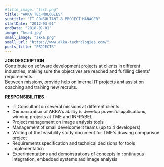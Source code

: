 ```yaml
---
#title_image: "test.png"
title: "AKKA TECHNOLOGIES"
subtitle: "IT CONSULTANT & PROJECT MANAGER"
startDate: "2012-03-01"
endDate: "2018-02-01"
image: "head.jpg"
small_image: "akka.png"
small_url: "https://www.akka-technologies.com/"
posts_title: "PROJECTS"
---
```


<b>JOB DESCRIPTION</b><br>
Contribute on software development projects at clients in different industries, making sure the objectives are reached and fulfilling clients' requirements.<br>
Between missions, provide help on internal IT projects and assist on coaching and training new recruits.<br>

<b>RESPONSIBILITIES</b><br>
- IT Consultant on several missions at different clients<br>
- Demonstration of AKKA's ability to develop powerful applications, winning projects at TME and INFRABEL<br>
- Project management on image analysis tools<br>
- Management of small development teams (up to 4 developers)<br>
- Writing of the feasibility study document for TME's drawing comparison project<br>
- Requirements specification and technical decisions for tools implementation<br>
- Experimentations and demonstrations of concepts in continuous integration, embedded systems and image analysis<br>
